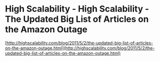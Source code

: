 <!--
id: 11023903084
link: http://tumblr.atmos.org/post/11023903084/high-scalability-high-scalability-the-updated-big
slug: high-scalability-high-scalability-the-updated-big
date: Tue Oct 04 2011 09:37:20 GMT-0700 (PDT)
publish: 2011-10-04
tags: 
title: High Scalability - High Scalability - The Updated Big List of Articles on the Amazon Outage
-->


High Scalability - High Scalability - The Updated Big List of Articles on the Amazon Outage
===========================================================================================

[http://highscalability.com/blog/2011/5/2/the-updated-big-list-of-articles-on-the-amazon-outage.html](http://highscalability.com/blog/2011/5/2/the-updated-big-list-of-articles-on-the-amazon-outage.html)

